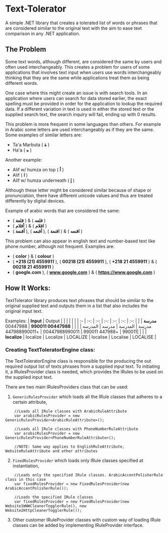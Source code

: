 # Text-Tolerator
A simple .NET library that creates a tolerated list of words or phrases that are considered similar to  the original text with the aim to ease text comparison in any .NET application.

## The Problem
Some text words, although different, are considered the same by users and often used interchangeably. This creates a problem for users of some applications that involves text input when users use words interchangeably thinking that they are the same while applications treat them as being different words.

One case where this might create an issue is with search tools. In an application where users can search for data stored earlier, the exact spelling must be provided in order for the application to lookup the required data. If a different variation in text is used in either the stored text or the supplied search text, the search inquiry will fail, ending up with 0 results. 

This problem is more frequent in some languages than others. For example in Arabic some letters are used interchangeably as if they are the same. Some examples of similar letters are:
- Ta'a Marbuta ( **ة** ) 
- Ha'a ( **ه** ) 

Another example:
- Alif w/ humza on top ( **أ** ) 
- Alif ( **ا** ) 
- Alif w/ humza underneath ( **إ** ) 

Although these letter might be considered similar because of shape or pronunciation, there have different unicode values and thus are treated differently by digital devices.

Example of arabic words that are considered the same:
- ( **قلعة** ) & ( **قلعه** )
- ( **أقلام** ) & ( **اقلام** )
- ( **أقنعة** ), ( **أقنعه** ), ( **اقنعة** ) & ( **اقنعه** )

This problem can also appear in english text and number-based text like phone number, although not frequent. Examples are:
- ( **color** ) & ( **colour** )
- ( **+218 (21) 4559911** ), ( **00218 (21) 4559911** ), ( **+218 21 4559911** ) & ( **00218 21 4559911** )
- ( **google.com** ), ( **www.google.com** ) & ( **https://www.google.com** ) 

## How It Works:

TextTolerator library produces text phrases that should be similar to the original supplied text and outputs them in a list that also includes the original input text.


Examples:
| **Input** |  Output  |  |  |  |  |  |
| :- | :-: | :-: | :-: | :-: | :-: | :-: | 
| **مدرسة** | مدرسة | المدرسة | مدرسه | المدرسه |  |  |
| **00447988 990011** | 00447988 990011 | +447988 990011 | 00447988990011 | +447988990011|  |  |
| **localize** | localize | Localize | LOCALIZE | localise | Localise | LOCALISE | 

### Creating TextToleratorEngine class:

The TextToleratorEngine class is responsible for the producing the out required output list of texts phrases from a supplied input text. To initiating it, a IRulesProvider class is needed, which provides the IRules to be used on the supplied input text.

There are two main IRulesProviders class that can be used:

1. ```GenericRulesProvider``` which loads all the IRule classes that adheres to a certain attribute, 

```
    //Loads all IRule classes with ArabicRuleAttribute
    var arabicRulesProvider = new GenericRulesProvider<ArabicRuleAttribute>();

    //Loads all IRule classes with PhoneNumberRuleAttribute
    var arabicRulesProvider = new GenericRulesProvider<PhoneNumberRuleAttribute>();

    //NOTE: Same way applies to EnglishRuleAttribute, WebsiteRuleAttribute and other attributes

```

2. ```FixedRulesProvider``` which loads only IRule classes specified at instantiation,

```
    //Loads only the specified IRule classes. ArabicAccentPolisherRule class in this case
    var fixedRulesProvider = new FixedRulesProvider(new ArabicAccentPolisherRule());

    //Loads the specified IRule classes
    var fixedRulesProvider = new FixedRulesProvider(new Website1WWWCleanerTogglerRule(), new Website2HttpCleanerTogglerRule());

```

3. Other customer IRuleProvider classes with custom way of loading IRule classes can be added by implementing IRuleProvider interface.


